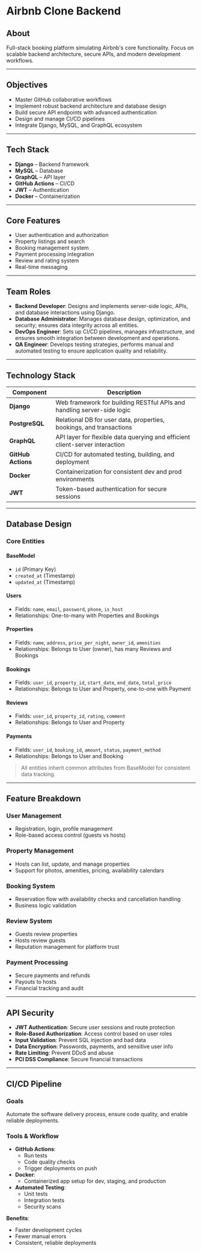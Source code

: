 # Airbnb Clone Backend

## About

Full-stack booking platform simulating Airbnb's core functionality. Focus on scalable backend architecture, secure APIs, and modern development workflows.

---

## Objectives

- Master GitHub collaborative workflows  
- Implement robust backend architecture and database design  
- Build secure API endpoints with advanced authentication  
- Design and manage CI/CD pipelines  
- Integrate Django, MySQL, and GraphQL ecosystem  

---

## Tech Stack

- **Django** – Backend framework  
- **MySQL** – Database  
- **GraphQL** – API layer  
- **GitHub Actions** – CI/CD  
- **JWT** – Authentication  
- **Docker** – Containerization  

---

## Core Features

- User authentication and authorization  
- Property listings and search  
- Booking management system  
- Payment processing integration  
- Review and rating system  
- Real-time messaging  

---

## Team Roles

- **Backend Developer**: Designs and implements server-side logic, APIs, and database interactions using Django.  
- **Database Administrator**: Manages database design, optimization, and security; ensures data integrity across all entities.  
- **DevOps Engineer**: Sets up CI/CD pipelines, manages infrastructure, and ensures smooth integration between development and operations.  
- **QA Engineer**: Develops testing strategies, performs manual and automated testing to ensure application quality and reliability.  

---

## Technology Stack

| Component         | Description                                                                 |
|------------------|-----------------------------------------------------------------------------|
| **Django**        | Web framework for building RESTful APIs and handling server-side logic     |
| **PostgreSQL**    | Relational DB for user data, properties, bookings, and transactions        |
| **GraphQL**       | API layer for flexible data querying and efficient client-server interaction |
| **GitHub Actions**| CI/CD for automated testing, building, and deployment                      |
| **Docker**        | Containerization for consistent dev and prod environments                  |
| **JWT**           | Token-based authentication for secure sessions                             |

---

## Database Design

### Core Entities

#### BaseModel
- `id` (Primary Key)  
- `created_at` (Timestamp)  
- `updated_at` (Timestamp)  

#### Users
- Fields: `name`, `email`, `password`, `phone`, `is_host`  
- Relationships: One-to-many with Properties and Bookings  

#### Properties
- Fields: `name`, `address`, `price_per_night`, `owner_id`, `amenities`  
- Relationships: Belongs to User (owner), has many Reviews and Bookings  

#### Bookings
- Fields: `user_id`, `property_id`, `start_date`, `end_date`, `total_price`  
- Relationships: Belongs to User and Property, one-to-one with Payment  

#### Reviews
- Fields: `user_id`, `property_id`, `rating`, `comment`  
- Relationships: Belongs to User and Property  

#### Payments
- Fields: `user_id`, `booking_id`, `amount`, `status`, `payment_method`  
- Relationships: Belongs to User and Booking  

> All entities inherit common attributes from BaseModel for consistent data tracking.

---

## Feature Breakdown

### User Management
- Registration, login, profile management  
- Role-based access control (guests vs hosts)  

### Property Management
- Hosts can list, update, and manage properties  
- Support for photos, amenities, pricing, availability calendars  

### Booking System
- Reservation flow with availability checks and cancellation handling  
- Business logic validation  

### Review System
- Guests review properties  
- Hosts review guests  
- Reputation management for platform trust  

### Payment Processing
- Secure payments and refunds  
- Payouts to hosts  
- Financial tracking and audit  

---

## API Security

- **JWT Authentication**: Secure user sessions and route protection  
- **Role-Based Authorization**: Access control based on user roles  
- **Input Validation**: Prevent SQL injection and bad data  
- **Data Encryption**: Passwords, payments, and sensitive user info  
- **Rate Limiting**: Prevent DDoS and abuse  
- **PCI DSS Compliance**: Secure financial transactions  

---

## CI/CD Pipeline

### Goals
Automate the software delivery process, ensure code quality, and enable reliable deployments.

### Tools & Workflow

- **GitHub Actions**:  
  - Run tests  
  - Code quality checks  
  - Trigger deployments on push  
- **Docker**:  
  - Containerized app setup for dev, staging, and production  
- **Automated Testing**:  
  - Unit tests  
  - Integration tests  
  - Security scans  

**Benefits**:  
- Faster development cycles  
- Fewer manual errors  
- Consistent, reliable deployments  

